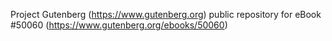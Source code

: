 Project Gutenberg (https://www.gutenberg.org) public repository for eBook #50060 (https://www.gutenberg.org/ebooks/50060)
